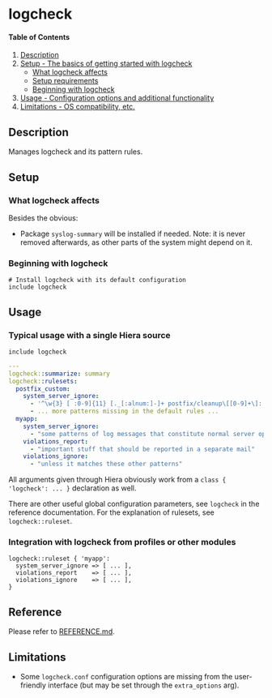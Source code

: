 
# logcheck

#### Table of Contents

1. [Description](#description)
2. [Setup - The basics of getting started with logcheck](#setup)
    * [What logcheck affects](#what-logcheck-affects)
    * [Setup requirements](#setup-requirements)
    * [Beginning with logcheck](#beginning-with-logcheck)
3. [Usage - Configuration options and additional functionality](#usage)
4. [Limitations - OS compatibility, etc.](#limitations)

## Description

Manages logcheck and its pattern rules.


## Setup

### What logcheck affects

Besides the obvious:

* Package `syslog-summary` will be installed if needed. Note: it is never
  removed afterwards, as other parts of the system might depend on it.

### Beginning with logcheck


```puppet
# Install logcheck with its default configuration
include logcheck
```

## Usage

### Typical usage with a single Hiera source

```puppet
include logcheck
```

```yaml
---
logcheck::summarize: summary
logcheck::rulesets:
  postfix_custom:
    system_server_ignore:
      - '^\w{3} [ :0-9]{11} [._[:alnum:]-]+ postfix/cleanup\[[0-9]+\]: [A-Z0-9]+: milter-reject: .* Blocked by SpamAssassin'
      - ... more patterns missing in the default rules ...
  myapp:
    system_server_ignore:
      - "some patterns of log messages that constitute normal server operation"
    violations_report:
      - "important stuff that should be reported in a separate mail"
    violations_ignore:
      - "unless it matches these other patterns"
```

All arguments given through Hiera obviously work from a `class { 'logcheck':
... }` declaration as well.

There are other useful global configuration parameters, see `logcheck` in the
reference documentation. For the explanation of rulesets, see
`logcheck::ruleset`.

### Integration with logcheck from profiles or other modules

```puppet
logcheck::ruleset { 'myapp':
  system_server_ignore => [ ... ],
  violations_report    => [ ... ],
  violations_ignore    => [ ... ],
}
```

## Reference

Please refer to [REFERENCE.md](REFERENCE.md).

## Limitations

* Some `logcheck.conf` configuration options are missing from the user-friendly
  interface (but may be set through the `extra_options` arg).
